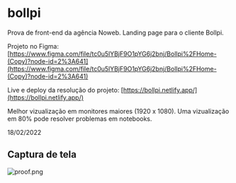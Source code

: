 # bollpi
Prova de front-end da agência Noweb. Landing page para o cliente Bollpi.

Projeto no Figma: [https://www.figma.com/file/tc0u5lYBjF9O1pYG6j2bnj/Bollpi%2FHome-(Copy)?node-id=2%3A641](https://www.figma.com/file/tc0u5lYBjF9O1pYG6j2bnj/Bollpi%2FHome-(Copy)?node-id=2%3A641)

Live e deploy da resolução do projeto: [https://bollpi.netlify.app/](https://bollpi.netlify.app/)

Melhor vizualização em monitores maiores (1920 x 1080). Uma vizualização em 80% pode resolver problemas em notebooks.

18/02/2022

## Captura de tela

![proof.png](/proof.png)
